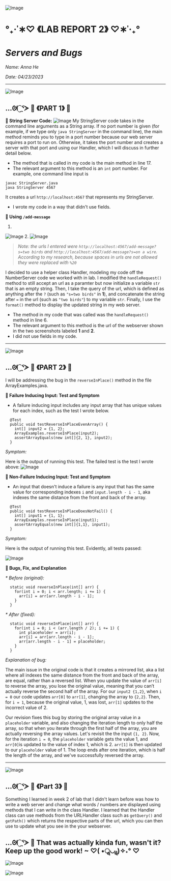 ![Image](https://media.discordapp.net/attachments/783745953680326656/1094753603274686584/IMG_4813.png?width=2520&height=132)
#                                 °₊·ˈ∗♡ 《LAB REPORT 2》 ♡∗ˈ‧₊°
#                                      _Servers and Bugs_

*Name: Anna He*

*Date: 04/23/2023*

---
![Image](https://media.discordapp.net/attachments/783745953680326656/1094753603274686584/IMG_4813.png?width=2520&height=132)

## …ᘛ⁐̤ᕐᐷ 🍒 《PART 1》 🍒 

**🍒 String Server Code:**
![Image](https://media.discordapp.net/attachments/717565547268669500/1099959946801582131/Screen_Shot_2023-04-24_at_12.28.03_AM.png?width=1828&height=1236)
My StringServer code takes in the command line arguments as a String array. If no port number is given (for example, if we type only `java StringServer` in the command line), the main method reminds you to type in a port number because our web server requires a port to run on. Otherwise, it takes the port number and creates a server with that port and using our Handler, which I will discuss in further detail below. 
* The method that is called in my code is the main method in line 17.
* The relevant argument to this method is an `int` port number. For example, one command line input is 
```
javac StringServer.java
java StringServer 4567
```
It creates a url `http://localhost:4567` that represents my StringServer.
* I wrote my code in a way that didn't use fields.

**🍒 Using `/add-message`**

1. 
![Image](https://media.discordapp.net/attachments/783745953680326656/1099960789500170330/Screen_Shot_2023-04-24_at_12.31.22_AM.png?width=1856&height=512)
2.
![Image](https://media.discordapp.net/attachments/783745953680326656/1100131424453017681/Screen_Shot_2023-04-24_at_11.49.24_AM.png?width=1912&height=524)
> _Note: the urls I entered were `http://localhost:4567/add-message?s=two birds` and `http://localhost:4567/add-message?s=on a wire`. According to my research, because spaces in urls are not allowed they were replaced with `%20`_

I decided to use a helper class Handler, modeling my code off the NumberServer code we worked with in lab. I modified the `handleRequest()` method to still accept an url as a paramter but now initialize a variable `str` that is an empty string. Then, I take the query of the url, which is defined as anything after the `?` (such as `"s=two birds"` in **1**), and concatenate the string after `=` in the url (such as `"two birds"`) to my variable `str`. Finally, I use the `format()` method to display the updated string in my web server. 
* The method in my code that was called was the `handleRequest()` method in line 6.
* The relevant argument to this method is the url of the webserver shown in the two screenshots labeled **1** and **2**. 
* I did not use fields in my code. 
---
![Image](https://media.discordapp.net/attachments/783745953680326656/1094753603274686584/IMG_4813.png?width=2520&height=132)

## …ᘛ⁐̤ᕐᐷ 🍒 《PART 2》 🍒 

I will be addressing the bug in the `reverseInPlace()` method in the file ArrayExamples.java.

**🍒 Failure Inducing Input: Test and Symptom** 

* A failure inducing input includes any input array that has unique values for each index, such as the test I wrote below.
```
  @Test
  public void testReverseInPlaceEvenArray() {
    int[] input2 = {1, 2};
    ArrayExamples.reverseInPlace(input2);
    assertArrayEquals(new int[]{2, 1}, input2);
  }
```
_Symptom:_ 

Here is the output of running this test. The failed test is the test I wrote above: 
![Image](https://media.discordapp.net/attachments/783745953680326656/1100134725814866031/Screen_Shot_2023-04-24_at_12.02.31_PM.png?width=2520&height=792)

**🍒 Non-Failure Inducing Input: Test and Symptom** 

* An input that doesn't induce a failure is any input that has the same value for corresponding indexes `i` and `input.length - i - 1`, aka indexes the same distance from the front and back of the array.
```
  @Test
  public void testReverseInPlaceDoesNotFail() {
    int[] input1 = {1, 1};
    ArrayExamples.reverseInPlace(input1);
    assertArrayEquals(new int[]{1,1}, input1);
  }
```
_Symptom:_

Here is the output of running this test. Evidently, all tests passed: 

![Image](https://media.discordapp.net/attachments/783745953680326656/1100135465081909298/Screen_Shot_2023-04-24_at_12.05.29_PM.png?width=2244&height=576)

**🍒 Bugs, Fix, and Explanation** 

_* Before (original):_
```
  static void reverseInPlace(int[] arr) {
    for(int i = 0; i < arr.length; i += 1) {
      arr[i] = arr[arr.length - i - 1];
    }
  }
  ```
_* After (fixed):_
```
  static void reverseInPlace(int[] arr) {
    for(int i = 0; i < (arr.length / 2); i += 1) {
      int placeholder = arr[i];
      arr[i] = arr[arr.length - i - 1];
      arr[arr.length - i - 1] = placeholder;
    }
  }
```
_Explanation of bug:_

The main issue in the original code is that it creates a mirrored list, aka a list where all indexes the same distance from the front and back of the array, are equal, rather than a reversed list. When you update the value of `arr[i]` to reverse the array, you lose the original value, meaning that you can’t actually reverse the second half of the array. For our `input2 {1,2}`, when `i = 0` our code updates `arr[0]` to `arr[1]`, changing the array to `{2,2}`. Then, for `i = 1`, because the original value, 1, was lost, `arr[1]` updates to the incorrect value of 2.

Our revision fixes this bug by storing the original array value in a `placeholder` variable, and also changing the iteration length to only half the array, so that when you iterate through the first half of the array, you are actually reversing the array values. Let's revisit the the input `{1, 2}`. Now, for the iteration `i = 0`, the `placeholder` variable gets the value 1, and `arr[0]`is updated to the value of index 1, which is 2. `arr[1]` is then updated to our `placeholder` value of 1. The loop ends after one iteration, which is half the length of the array, and we've successfully reversed the array. 

---
![Image](https://media.discordapp.net/attachments/783745953680326656/1094753603274686584/IMG_4813.png?width=2520&height=132)

## …ᘛ⁐̤ᕐᐷ 🍒 《Part 3》 🍒 

Something I learned in week 2 of lab that I didn't learn before was how to write a web server and change what words / numbers are displayed using methods that I can write in the class Handler. I learned that the Handler class can use methods from the URLHandler class such as `getQuery()` and `getPath()` which returns the respective parts of the url, which you can then use to update what you see in the your webserver. 


## …ᘛ⁐̤ᕐᐷ 🍒 That was actually kinda fun, wasn't it? Keep up the good work! ~ ♡( •ॢ◡-ॢ)✧˖° ♡
![Image](https://i.pinimg.com/originals/62/8a/0a/628a0a38a8f0b9b9efa19492f63ea541.png)
   
![Image](https://media.discordapp.net/attachments/783745953680326656/1094753603274686584/IMG_4813.png?width=2520&height=132)
